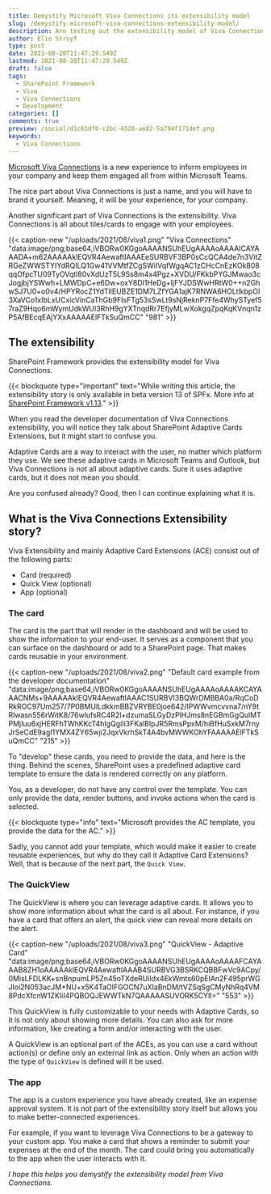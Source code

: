 ```yaml
---
title: Demystify Microsoft Viva Connections its extensibility model
slug: /demystify-microsoft-viva-connections-extensibility-model/
description: Are testing out the extensibility model of Viva Connections but are a bit confused about all the components? Read this article to get a better understanding.
author: Elio Struyf
type: post
date: 2021-08-20T11:47:29.549Z
lastmod: 2021-08-20T11:47:29.549Z
draft: false
tags:
  - SharePoint Framework
  - Viva
  - Viva Connections
  - Development
categories: []
comments: true
preview: /social/d1c61df0-c2bc-4328-ae82-5a794f171def.png
keywords:
  - Viva Connections
---
```


[Microsoft Viva Connections](https://www.microsoft.com/en-us/microsoft-viva) is a new experience to inform employees in your company and keep them engaged all from within Microsoft Teams. 

The nice part about Viva Connections is just a name, and you will have to brand it yourself. Meaning, it will be your experience, for your company.

Another significant part of Viva Connections is the extensibility. Viva Connections is all about tiles/cards to engage with your employees.

{{< caption-new "/uploads/2021/08/viva1.png" "Viva Connections"  "data:image/png;base64,iVBORw0KGgoAAAANSUhEUgAAAAoAAAAICAYAAADA+m62AAAAAklEQVR4AewaftIAAAEeSURBVF3BP0sCcQCA4de7n3VitZRGeZWWSTYIYdRQILQ1Gw41VVMtfZCgSWiIVqfWgqAC1zCHcCnEzKOk808qqOfpcTU09TyOVqtl80vXdUzT5L9Ss8m4x4Pgz+XVDU/FKkbPYGJMwao3cJogjbjYSWwh+LMWDpC+e6Dw+oxY8DI1HeDg+IjFYJDSWwHRtW0++n2GhwSJ7U0+o0v4/HPYRocZ1YdTllEUBZE1DM7LZfYGA1ajK7RNWA6HOLtIkbpOI3XaVCo1xIbLxUCxicVinCaThGb9FIsFTg53sSwLt9sNjReknP7Ffe4WhySTyef57raZ9Hqo6mWymUdkWUI3RhH9gYXTnqdRr7EfjyMLwXokgqZpqKqKVnqn1zP5AfBEcqEAjYXxAAAAAElFTkSuQmCC" "981" >}}

## The extensibility

SharePoint Framework provides the extensibility model for Viva Connections. 

{{< blockquote type="important" text="While writing this article, the extensibility story is only available in beta version 13 of SPFx. More info at [SharePoint Framework v1.13](https://docs.microsoft.com/en-us/sharepoint/dev/spfx/release-1.13)." >}}

When you read the developer documentation of Viva Connections extensibility, you will notice they talk about SharePoint Adaptive Cards Extensions, but it might start to confuse you.

Adaptive Cards are a way to interact with the user, no matter which platform they use. We see these adaptive cards in Microsoft Teams and Outlook, but Viva Connections is not all about adaptive cards. Sure it uses adaptive cards, but it does not mean you should. 

Are you confused already? Good, then I can continue explaining what it is.

## What is the Viva Connections Extensibility story?

Viva Extensibility and mainly Adaptive Card Extensions (ACE) consist out of the following parts:

- Card (required)
- Quick View (optional)
- App (optional)

### The card

The card is the part that will render in the dashboard and will be used to show the information to your end-user. It serves as a component that you can surface on the dashboard or add to a SharePoint page. That makes cards reusable in your environment.

{{< caption-new "/uploads/2021/08/viva2.png" "Default card example from the developer documentation"  "data:image/png;base64,iVBORw0KGgoAAAANSUhEUgAAAAoAAAAKCAYAAACNMs+9AAAAAklEQVR4AewaftIAAAC1SURBVI3BQWrDMBBA0a/RqCoDRkROC97Um257/7P0BMUlLdkkmBBZVRYBE0joe642/IPWWvmcvvna7/nY9tRlwasn556rWitK8/76wlufsRC4R2l+dzumaSLGyDzPlHJms8nEGBmGgQulMTPMjIuu6xjHERFhTWhKKcT4hIgQgiIi3FKalBIpJR5RmsPpxM/hiBfHuSxkM7rnyJrSeCdE9agI1YMX4ZY65wji2JqxVkrhSkT4A4bvMWWKOhYFAAAAAElFTkSuQmCC" "215" >}}

To "develop" these cards, you need to provide the data, and here is the thing. Behind the scenes, SharePoint uses a predefined adaptive card template to ensure the data is rendered correctly on any platform.

You, as a developer, do not have any control over the template. You can only provide the data, render buttons, and invoke actions when the card is selected.

{{< blockquote type="info" text="Microsoft provides the AC template, you provide the data for the AC." >}}

Sadly, you cannot add your template, which would make it easier to create reusable experiences, but why do they call it Adaptive Card Extensions? Well, that is because of the next part, the `Quick View`.

### The QuickView

The QuickView is where you can leverage adaptive cards. It allows you to show more information about what the card is all about. For instance, if you have a card that offers an alert, the quick view can reveal more details on the alert.

{{< caption-new "/uploads/2021/08/viva3.png" "QuickView - Adaptive Card"  "data:image/png;base64,iVBORw0KGgoAAAANSUhEUgAAAAoAAAAFCAYAAAB8ZH1oAAAAAklEQVR4AewaftIAAAB4SURBVG3BSRKCQBBFwVc9ACpy/0MisLFDLKK+snBnpumLP5Zn45oTXdeRUiIdx4EkWmts60pEIAn2F495prWGJIoi2N053acJM+NU+x5K4TaOIFGOCN7uXIaBnDM/tVZSqSgCMyNhRq4VM8PdcXfcnW1ZKIiI4PQBOQJEWWTkN7QAAAAASUVORK5CYII=" "553" >}}

This QuickView is fully customizable to your needs with Adaptive Cards, so it is not only about showing more details. You can also ask for more information, like creating a form and/or interacting with the user.

A QuickView is an optional part of the ACEs, as you can use a card without action(s) or define only an external link as action. Only when an action with the type of `QuickView` is defined will it be used. 

### The app

The app is a custom experience you have already created, like an expense approval system. It is not part of the extensibility story itself but allows you to make better-connected experiences.

For example, if you want to leverage Viva Connections to be a gateway to your custom app. You make a card that shows a reminder to submit your expenses at the end of the month. The card could bring you automatically to the app when the user interacts with it.

*I hope this helps you demystify the extensibility model from Viva Connections.*